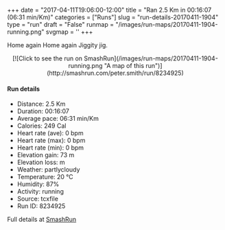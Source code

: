 +++
date = "2017-04-11T19:06:00-12:00"
title = "Ran 2.5 Km in 00:16:07 (06:31 min/Km)"
categories = ["Runs"]
slug = "run-details-20170411-1904"
type = "run"
draft = "False"
runmap = "/images/run-maps/20170411-1904-running.png"
svgmap = '<polyline points="60 0, 61 6, 58 8, 57 12, 53 14, 52 20, 51 22, 49 23, 58 28, 57 34, 54 37, 54 41, 48 46, 50 48, 45 52, 45 57, 42 58, 40 62, 44 84, 43 88, 44 90, 46 93, 52 95, 50 100">'
+++

Home again
Home again 
Jiggity jig. 

<!--more-->

<center>
[![Click to see the run on SmashRun](/images/run-maps/20170411-1904-running.png "A map of this run")](http://smashrun.com/peter.smith/run/8234925)
</center>

#### Run details

* Distance: 2.5 Km
* Duration: 00:16:07
* Average pace: 06:31 min/Km
* Calories: 249 Cal
* Heart rate (ave): 0 bpm
* Heart rate (max): 0 bpm
* Heart rate (min): 0 bpm
* Elevation gain: 73 m
* Elevation loss:  m
* Weather: partlycloudy
* Temperature: 20 &deg;C
* Humidity: 87%
* Activity: running
* Source: tcxfile
* Run ID: 8234925

Full details at [SmashRun](http://smashrun.com/peter.smith/run/8234925)